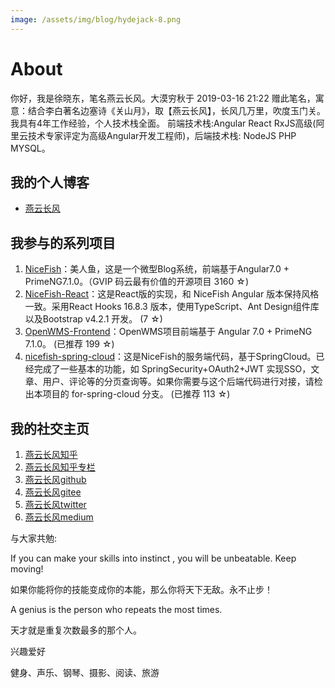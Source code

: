 ```yaml
---
image: /assets/img/blog/hydejack-8.png
---
```


# About

你好，我是徐晓东，笔名燕云长风。大漠穷秋于 2019-03-16 21:22 赠此笔名，寓意：结合李白著名边塞诗《关山月》，取【燕云长风】，长风几万里，吹度玉门关。我具有4年工作经验，个人技术栈全面。 前端技术栈:Angular React RxJS高级(阿里云技术专家评定为高级Angular开发工程师)，后端技术栈: NodeJS PHP MYSQL。

## 我的个人博客  

* [燕云长风](https://www.yanyunchangfeng.com) 

## 我参与的系列项目

1. [NiceFish]( https://gitee.com/mumu-osc/NiceFish)：美人鱼，这是一个微型Blog系统，前端基于Angular7.0 + PrimeNG7.1.0。（GVIP 码云最有价值的开源项目 3160 ☆)
2. [NiceFish-React]( https://gitee.com/mumu-osc/NiceFish-React)：这是React版的实现，和 NiceFish Angular 版本保持风格一致。采用React Hooks 16.8.3 版本，使用TypeScript、Ant Design组件库以及Bootstrap v4.2.1 开发。  (7 ☆)
3. [OpenWMS-Frontend](https://gitee.com/mumu-osc/OpenWMS-Frontend)：OpenWMS项目前端基于 Angular 7.0 + PrimeNG 7.1.0。  (已推荐 199 ☆)
4. [nicefish-spring-cloud](https://gitee.com/mumu-osc/nicefish-spring-cloud)：这是NiceFish的服务端代码，基于SpringCloud。已经完成了一些基本的功能，如 SpringSecurity+OAuth2+JWT 实现SSO，文章、用户、评论等的分页查询等。如果你需要与这个后端代码进行对接，请检出本项目的 for-spring-cloud 分支。 (已推荐 113 ☆)
 
## 我的社交主页  

1. [燕云长风知乎](https://zhihu.com/people/hbxyxuxiaodong)  
2. [燕云长风知乎专栏](https://zhuanlan.zhihu.com/yanyunchangfeng) 
3. [燕云长风github](https://github.com/yanyunchangfeng)  
4. [燕云长风gitee](https://gitee.com/yanyunchangfeng)  
5. [燕云长风twitter](https://twitter.com/yanyunchangfeng)  
6. [燕云长风medium](https://medium.com/@yanyunchangfeng)  
 

与大家共勉:

If you can make your skills into instinct , you will be unbeatable. Keep moving!

如果你能将你的技能变成你的本能，那么你将天下无敌。永不止步！

A genius is the person who repeats the most times.

天才就是重复次数最多的那个人。

兴趣爱好

健身、声乐、钢琴、摄影、阅读、旅游